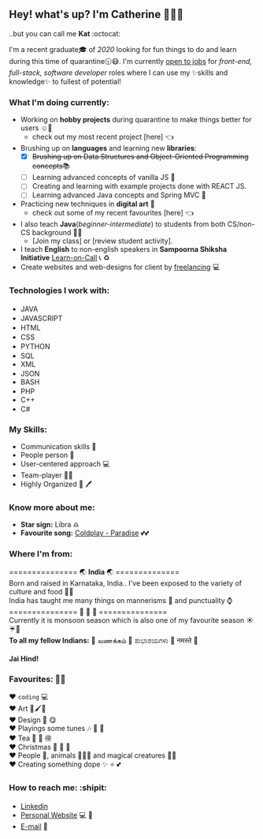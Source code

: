 <!--
- 🔭 I’m currently working on 
- 🌱 I’m currently learning ...
- 👯 I’m looking to collaborate on ...
- 🤔 I’m looking for help with ...
- 💬 Ask me about...
- 😄 Pronouns: She/Her
- ⚡ Fun fact: ...-->
## Hey! what's up? I'm Catherine 👋:ok_woman:
..but you can call me **Kat** :octocat: </br>

I'm a recent graduate:mortar_board: of _2020_ looking for fun things to do and learn during this time of quarantine:clock1030::mask:. I'm currently [open to jobs](https://www.linkedin.com/in/catherine-winslet) for _front-end, full-stack, software developer_ roles where I can use my :sparkles:skills and knowledge:sparkles: to fullest of potential!

<!--put image/animation/my OC-->

### What I'm doing currently:
* Working on **hobby projects** during quarantine to make things better for users :relaxed::revolving_hearts:
  * check out my most recent project [here] :point_left:
* Brushing up on **languages** and learning new **libraries**:
  - [x] <del>Brushing up on Data Structures and Object-Oriented Programming concepts</del>:books:
  - [ ] Learning advanced concepts of vanilla JS :icecream:
  - [ ] Creating and learning with example projects done with REACT JS.
  - [ ] Learning advanced Java concepts and Spring MVC :book:
* Practicing new techniques in **digital art** :art:
  * check out some of my recent favourites [here] :point_left:
* I also teach **Java**(_beginner-intermediate_) to students from both CS/non-CS background :two_women_holding_hands::two_men_holding_hands:
  * [Join my class] or [review student activity].
* I teach **English** to non-english speakers in **Sampoorna Shiksha Initiative** [Learn-on-Call](google.com) :telephone_receiver: :recycle:
* Create websites and web-designs for client by [freelancing](google.com) :computer:

### Technologies I work with:
* JAVA <img height="16" width="16" src="https://cdn.jsdelivr.net/npm/simple-icons@v3/icons/java.svg" />
&nbsp;&nbsp;&nbsp;&nbsp;&nbsp;&nbsp;&nbsp;&nbsp;&nbsp;&nbsp;&nbsp;&nbsp;&nbsp;&nbsp;&nbsp;&nbsp;&nbsp;&nbsp;
* JAVASCRIPT <img height="16" width="16" src="https://cdn.jsdelivr.net/npm/simple-icons@v3/icons/javascript.svg" /></br>
* HTML <img height="16" width="16" src="https://cdn.jsdelivr.net/npm/simple-icons@v3/icons/html5.svg" />
&nbsp;&nbsp;&nbsp;&nbsp;&nbsp;&nbsp;&nbsp;&nbsp;&nbsp;&nbsp;&nbsp;&nbsp;&nbsp;&nbsp;&nbsp;&nbsp;
* CSS <img height="16" width="16" src="https://cdn.jsdelivr.net/npm/simple-icons@v3/icons/css3.svg" /></br>
* PYTHON <img height="16" width="16" src="https://cdn.jsdelivr.net/npm/simple-icons@v3/icons/python.svg" />
&nbsp;&nbsp;&nbsp;&nbsp;&nbsp;&nbsp;&nbsp;&nbsp;&nbsp;&nbsp;&nbsp;
* SQL <img height="16" width="16" src="https://cdn.jsdelivr.net/npm/simple-icons@v3/icons/mysql.svg" /></br>
* XML &nbsp;&nbsp;&nbsp;&nbsp;&nbsp;&nbsp;&nbsp;&nbsp;&nbsp;&nbsp;&nbsp;&nbsp;&nbsp;&nbsp;&nbsp;&nbsp;&nbsp;&nbsp;&nbsp;&nbsp;&nbsp;&nbsp;&nbsp;
* JSON <img height="16" width="16" src="https://cdn.jsdelivr.net/npm/simple-icons@v3/icons/json.svg" /></br>
* BASH &nbsp;&nbsp;&nbsp;&nbsp;&nbsp;&nbsp;&nbsp;&nbsp;&nbsp;&nbsp;&nbsp;&nbsp;&nbsp;&nbsp;&nbsp;&nbsp;&nbsp;&nbsp;&nbsp;&nbsp;&nbsp;
* PHP <img height="16" width="16" src="https://cdn.jsdelivr.net/npm/simple-icons@v3/icons/php.svg" /></br>
* C++ &nbsp;&nbsp;&nbsp;&nbsp;&nbsp;&nbsp;&nbsp;&nbsp;&nbsp;&nbsp;&nbsp;&nbsp;&nbsp;&nbsp;&nbsp;&nbsp;&nbsp;&nbsp;&nbsp;&nbsp;&nbsp;&nbsp;&nbsp;
* C# <img height="16" width="16" src="https://cdn.jsdelivr.net/npm/simple-icons@v3/icons/csharp.svg" /></br>
<!--
![Java](/images/Java.png)
![HTML](/images/Java-1.png)
![JS](/images/Java-2.png)
![CSS](/images/Java-3.png)
![C++](/images/Java-4.png)
![Python](/images/Java-5.png)
![PHP](/images/Java-6.png)
![SQL](/images/Java-7.png)
![XML](/images/Java-8.png)
![C#](/images/Java-9.png)
![JSON](/images/Java-10.png)
![Bash](/images/Java-11.png)-->


### My Skills:
* Communication skills :speech_balloon:
* People person :couple:
* User-centered approach :computer:
* Team-player :ok_woman:
* Highly Organized :pencil: :pen:

### Know more about me: 
* **Star sign:** Libra :libra:
* **Favourite song:** [Coldplay - Paradise](https://www.youtube.com/watch?v=1G4isv_Fylg) :two_hearts::two_hearts:

### Where I'm from:
=============== :earth_asia: **India** :earth_asia: ==============</br>
Born and raised in Karnataka, India.. I've been exposed to the variety of culture and food :gem::gem:</br>
India has taught me many things on mannerisms :blossom: and punctuality :watch:</br>
=============== :see_no_evil: :hear_no_evil: :speak_no_evil: ===============</br>
Currently it is monsoon season which is also one of my favourite season :sunny::umbrella::leaves:</br>
**To all my fellow Indians:** :pray: வணக்கம் :pray: ಶುಭಾಶಯಗಳು :pray: नमस्ते :pray:</br>
#### Jai Hind!

### Favourites: :100::100:
:hearts: ```coding``` :computer: </br>
:hearts:  Art :art::paintbrush::triangular_ruler:</br>
:hearts:  Design :crystal_ball: :yum:</br>
:hearts:  Playings some tunes :notes: :musical_score: :guitar:</br>
:hearts:  Tea :tea: :bamboo: :ideograph_advantage:</br>
:hearts:  Christmas :christmas_tree: :santa: :gift:</br>
:hearts:  People :couple:, animals :paw_prints::dog::cat: and magical creatures :dragon::dizzy:</br>
:hearts:  Creating something dope :sparkles: :star: :two_hearts:</br>

### How to reach me: :shipit:
* [Linkedin](https://www.linkedin.com/in/catherine-winslet)  <img height="16" width="16" src="https://cdn.jsdelivr.net/npm/simple-icons@v3/icons/linkedin.svg" />
* [Personal Website](google.com) :computer: :gem:
* [E-mail](catherinewinsletj@gmail.com) :speech_balloon:
